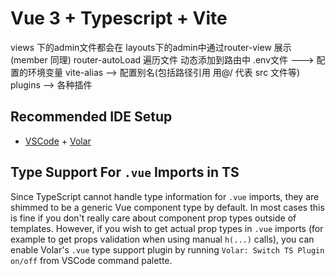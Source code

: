 # Vue 3 + Typescript + Vite


views 下的admin文件都会在 layouts下的admin中通过router-view 展示  (member 同理)
router-autoLoad 遍历文件 动态添加到路由中 
.env文件 ---> 配置的环境变量
vite-alias --> 配置别名(包括路径引用 用@/ 代表 src 文件等)
plugins  -->  各种插件

## Recommended IDE Setup

- [VSCode](https://code.visualstudio.com/) + [Volar](https://marketplace.visualstudio.com/items?itemName=johnsoncodehk.volar)

## Type Support For `.vue` Imports in TS

Since TypeScript cannot handle type information for `.vue` imports, they are shimmed to be a generic Vue component type by default. In most cases this is fine if you don't really care about component prop types outside of templates. However, if you wish to get actual prop types in `.vue` imports (for example to get props validation when using manual `h(...)` calls), you can enable Volar's `.vue` type support plugin by running `Volar: Switch TS Plugin on/off` from VSCode command palette.
